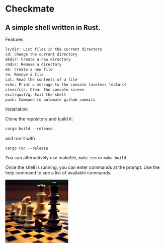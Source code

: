 # Checkmate
## A simple shell written in Rust.
Features

    ls/dir: List files in the current directory
    cd: Change the current directory
    mkdir: Create a new directory
    rmdir: Remove a directory
    mk: Create a new file
    rm: Remove a file
    cat: Read the contents of a file
    echo: Print a message to the console (useless feature)
    clear/cls: Clear the console screen
    exit/quit/q: Exit the shell
    push: Command to automate github commits

Installation

Clone the repository and build it:
```powershell
cargo build --release
```
and run it with
```poweshell
cargo run --release
```
You can alternatively use makefile, `make run` or `make build`

Once the shell is running, you can enter commands at the prompt. Use the help command to see a list of available commands.

<img src="https://raw.githubusercontent.com/Phant80m/Checkmate-Shell/main/icons/square.jpg" width="200" height="200" />
